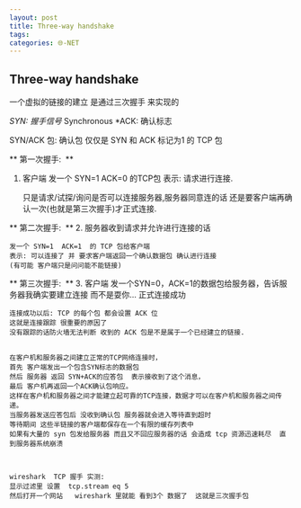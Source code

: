 ```yaml
---
layout: post
title: Three-way handshake
tags: 
categories: 🌐-NET
---
```


## Three-way handshake
一个虚拟的链接的建立  是通过三次握手 来实现的 

*SYN: 握手信号* Synchronous
*ACK: 确认标志 

SYN/ACK 包: 确认包  仅仅是 SYN 和 ACK 标记为1 的 TCP 包

** 第一次握手:     **
1. 客户端  发一个 SYN=1 ACK=0 的TCP包          表示:  请求进行连接.

	只是请求/试探/询问是否可以连接服务器,服务器同意连的话 
	还是要客户端再确认一次(也就是第三次握手)才正式连接. 

** 第二次握手:    **
2.  服务器收到请求并允许进行连接的话  

	发一个 SYN=1  ACK=1  的 TCP 包给客户端  
	表示: 可以连接了 并 要求客户端返回一个确认数据包 确认进行连接 
	(有可能 客户端只是问问能不能链接)

** 第三次握手:   **
3. 客户端  发一个SYN=0，ACK=1的数据包给服务器，告诉服务器我确实要建立连接 而不是耍你… 正式连接成功
	 

	连接成功以后: TCP 的每个包 都会设置 ACK 位
	这就是连接跟踪 很重要的原因了  
	没有跟踪的话防火墙无法判断 收到的 ACK 包是不是属于一个已经建立的链接. 
	 

	在客户机和服务器之间建立正常的TCP网络连接时，
	首先 客户端发出一个包含SYN标志的数据包
	然后 服务器 返回 SYN+ACK的应答包  表示接收到了这个消息，
	最后 客户机再返回一个ACK确认包响应。
	这样在客户机和服务器之间才能建立起可靠的TCP连接，数据才可以在客户机和服务器之间传递。
	当服务器发送应答包后 没收到确认包 服务器就会进入等待直到超时
	等待期间 这些半链接的客户端都保存在一个有限的缓存列表中 
	如果有大量的 syn 包发给服务器 而且又不回应服务器的话 会造成 tcp 资源迅速耗尽  直到服务器系统崩溃 



	wireshark  TCP 握手 实测:
	显示过滤里 设置  tcp.stream eq 5  
	然后打开一个网站   wireshark 里就能 看到3个 数据了  这就是三次握手包

